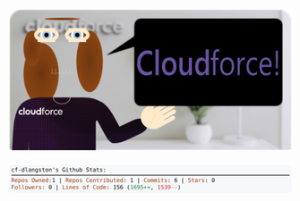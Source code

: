 <!-- 
Version 3.0.91
Built Tue Sep 17 2024 05:19:31 GMT+0000 (Coordinated Universal Time)
-->

<h1 align="center">
  <a href="https://github.com/cf-dlangston/cf-dlangston/tree/master/src" title="Click to View Source">
    <picture width="100%" alt="Dylan">
      <source media="(prefers-color-scheme: dark)" srcset="dylan-dark.svg?version=3.0.91">
      <img src="dylan-light.svg?version=3.0.91" alt="Dylan">
    </picture>
  </a>
</h1>

<div align="center">
  <picture width="100%" alt="Profile Info and Stats">
    <source media="(prefers-color-scheme: dark)" srcset="stats-dark.svg?version=3.0.91">
    <img src="stats-light.svg?version=3.0.91" alt="Profile Info and Stats">
  </picture>
</div>
